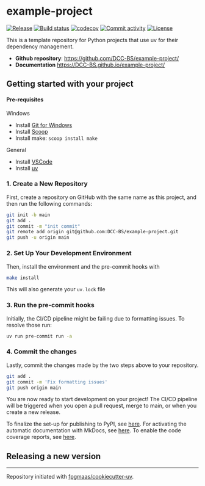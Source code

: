 # example-project

[![Release](https://img.shields.io/github/v/release/DCC-BS/example-project)](https://img.shields.io/github/v/release/DCC-BS/example-project)
[![Build status](https://img.shields.io/github/actions/workflow/status/DCC-BS/example-project/main.yml?branch=main)](https://github.com/DCC-BS/example-project/actions/workflows/main.yml?query=branch%3Amain)
[![codecov](https://codecov.io/gh/DCC-BS/example-project/branch/main/graph/badge.svg)](https://codecov.io/gh/DCC-BS/example-project)
[![Commit activity](https://img.shields.io/github/commit-activity/m/DCC-BS/example-project)](https://img.shields.io/github/commit-activity/m/DCC-BS/example-project)
[![License](https://img.shields.io/github/license/DCC-BS/example-project)](https://img.shields.io/github/license/DCC-BS/example-project)

This is a template repository for Python projects that use uv for their dependency management.

- **Github repository**: <https://github.com/DCC-BS/example-project/>
- **Documentation** <https://DCC-BS.github.io/example-project/>

## Getting started with your project

#### Pre-requisites

Windows
- Install [Git for Windows](https://git-scm.com/downloads/win)
- Install [Scoop](https://scoop.sh/)
- Install make: `scoop install make`

General
- Install [VSCode](https://code.visualstudio.com/)
- Install [uv](https://docs.astral.sh/uv/getting-started/installation/)


### 1. Create a New Repository

First, create a repository on GitHub with the same name as this project, and then run the following commands:

```bash
git init -b main
git add .
git commit -m "init commit"
git remote add origin git@github.com:DCC-BS/example-project.git
git push -u origin main
```

### 2. Set Up Your Development Environment

Then, install the environment and the pre-commit hooks with

```bash
make install
```

This will also generate your `uv.lock` file

### 3. Run the pre-commit hooks

Initially, the CI/CD pipeline might be failing due to formatting issues. To resolve those run:

```bash
uv run pre-commit run -a
```

### 4. Commit the changes

Lastly, commit the changes made by the two steps above to your repository.

```bash
git add .
git commit -m 'Fix formatting issues'
git push origin main
```

You are now ready to start development on your project!
The CI/CD pipeline will be triggered when you open a pull request, merge to main, or when you create a new release.

To finalize the set-up for publishing to PyPI, see [here](https://fpgmaas.github.io/cookiecutter-uv/features/publishing/#set-up-for-pypi).
For activating the automatic documentation with MkDocs, see [here](https://fpgmaas.github.io/cookiecutter-uv/features/mkdocs/#enabling-the-documentation-on-github).
To enable the code coverage reports, see [here](https://fpgmaas.github.io/cookiecutter-uv/features/codecov/).

## Releasing a new version



---

Repository initiated with [fpgmaas/cookiecutter-uv](https://github.com/fpgmaas/cookiecutter-uv).
